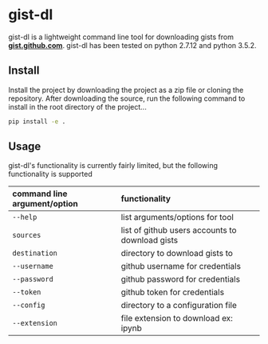 # gist-dl

gist-dl is a lightweight command line tool for downloading gists from **[gist.github.com](http://gist.github.com)**. gist-dl has been tested on
python 2.7.12 and python 3.5.2.

## Install
Install the project by downloading the project as a zip file or cloning the repository. After downloading the source, run the following command to install in the root directory of the project...

```bash
pip install -e .
```

## Usage
gist-dl's functionality is currently fairly limited, but the following functionality is supported

| command line argument/option | functionality |
| :------------- | :------------- |
| `--help` | list arguments/options for tool |
| `sources` | list of github users accounts to download gists |
| `destination` | directory to download gists to |
| `--username` | github username for credentials  |
| `--password` | github password for credentials |
| `--token` | github token for credentials |
| `--config` | directory to a configuration file |
| `--extension` | file extension to download ex: ipynb |
